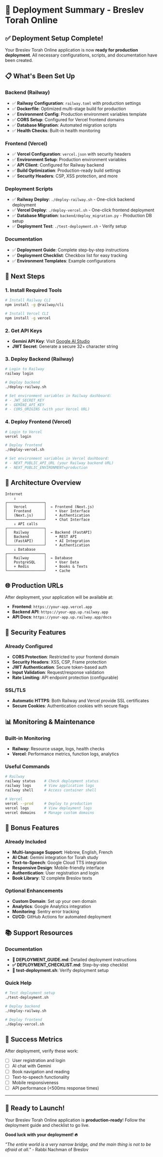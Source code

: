 # 🚀 Deployment Summary - Breslev Torah Online

## ✅ Deployment Setup Complete!

Your Breslev Torah Online application is now **ready for production deployment**. All necessary configurations, scripts, and documentation have been created.

## 📋 What's Been Set Up

### Backend (Railway)
- ✅ **Railway Configuration**: `railway.toml` with production settings
- ✅ **Dockerfile**: Optimized multi-stage build for production
- ✅ **Environment Config**: Production environment variables template
- ✅ **CORS Setup**: Configured for Vercel frontend domains
- ✅ **Database Migration**: Automated migration scripts
- ✅ **Health Checks**: Built-in health monitoring

### Frontend (Vercel)
- ✅ **Vercel Configuration**: `vercel.json` with security headers
- ✅ **Environment Setup**: Production environment variables
- ✅ **API Client**: Configured for Railway backend
- ✅ **Build Optimization**: Production-ready build settings
- ✅ **Security Headers**: CSP, XSS protection, and more

### Deployment Scripts
- ✅ **Railway Deploy**: `./deploy-railway.sh` - One-click backend deployment
- ✅ **Vercel Deploy**: `./deploy-vercel.sh` - One-click frontend deployment
- ✅ **Database Migration**: `backend/deploy_migration.py` - Production DB setup
- ✅ **Deployment Test**: `./test-deployment.sh` - Verify setup

### Documentation
- ✅ **Deployment Guide**: Complete step-by-step instructions
- ✅ **Deployment Checklist**: Checkbox list for easy tracking
- ✅ **Environment Templates**: Example configurations

## 🎯 Next Steps

### 1. Install Required Tools
```bash
# Install Railway CLI
npm install -g @railway/cli

# Install Vercel CLI
npm install -g vercel
```

### 2. Get API Keys
- **Gemini API Key**: Visit [Google AI Studio](https://aistudio.google.com/app/apikey)
- **JWT Secret**: Generate a secure 32+ character string

### 3. Deploy Backend (Railway)
```bash
# Login to Railway
railway login

# Deploy backend
./deploy-railway.sh

# Set environment variables in Railway dashboard:
# - JWT_SECRET_KEY
# - GEMINI_API_KEY
# - CORS_ORIGINS (with your Vercel URL)
```

### 4. Deploy Frontend (Vercel)
```bash
# Login to Vercel
vercel login

# Deploy frontend
./deploy-vercel.sh

# Set environment variables in Vercel dashboard:
# - NEXT_PUBLIC_API_URL (your Railway backend URL)
# - NEXT_PUBLIC_ENVIRONMENT=production
```

## 🔧 Architecture Overview

```
Internet
    ↓
┌─────────────────┐
│   Vercel        │  ← Frontend (Next.js)
│   Frontend      │    • User Interface
│   (Next.js)     │    • Authentication
└─────────────────┘    • Chat Interface
    ↓ API calls
┌─────────────────┐
│   Railway       │  ← Backend (FastAPI)
│   Backend       │    • REST API
│   (FastAPI)     │    • AI Integration
└─────────────────┘    • Authentication
    ↓ Database
┌─────────────────┐
│   Railway       │  ← Database
│   PostgreSQL    │    • User Data
│   + Redis       │    • Books & Texts
└─────────────────┘    • Cache
```

## 🌐 Production URLs

After deployment, your application will be available at:
- **Frontend**: `https://your-app.vercel.app`
- **Backend API**: `https://your-app.up.railway.app`
- **API Docs**: `https://your-app.up.railway.app/docs`

## 🔐 Security Features

### Already Configured
- **CORS Protection**: Restricted to your frontend domain
- **Security Headers**: XSS, CSP, Frame protection
- **JWT Authentication**: Secure token-based auth
- **Input Validation**: Request/response validation
- **Rate Limiting**: API endpoint protection (configurable)

### SSL/TLS
- **Automatic HTTPS**: Both Railway and Vercel provide SSL certificates
- **Secure Cookies**: Authentication cookies with secure flags

## 📊 Monitoring & Maintenance

### Built-in Monitoring
- **Railway**: Resource usage, logs, health checks
- **Vercel**: Performance metrics, function logs, analytics

### Useful Commands
```bash
# Railway
railway status    # Check deployment status
railway logs      # View application logs
railway shell     # Access container shell

# Vercel
vercel --prod     # Deploy to production
vercel logs       # View deployment logs
vercel domains    # Manage custom domains
```

## 🎁 Bonus Features

### Already Included
- **Multi-language Support**: Hebrew, English, French
- **AI Chat**: Gemini integration for Torah study
- **Text-to-Speech**: Google Cloud TTS integration
- **Responsive Design**: Mobile-friendly interface
- **Authentication**: User registration and login
- **Book Library**: 12 complete Breslov texts

### Optional Enhancements
- **Custom Domain**: Set up your own domain
- **Analytics**: Google Analytics integration
- **Monitoring**: Sentry error tracking
- **CI/CD**: GitHub Actions for automated deployment

## 📚 Support Resources

### Documentation
- **📖 DEPLOYMENT_GUIDE.md**: Detailed deployment instructions
- **✅ DEPLOYMENT_CHECKLIST.md**: Step-by-step checklist
- **🧪 test-deployment.sh**: Verify deployment setup

### Quick Help
```bash
# Test deployment setup
./test-deployment.sh

# Deploy backend
./deploy-railway.sh

# Deploy frontend
./deploy-vercel.sh
```

## 🎉 Success Metrics

After deployment, verify these work:
- [ ] User registration and login
- [ ] AI chat with Gemini
- [ ] Book navigation and reading
- [ ] Text-to-speech functionality
- [ ] Mobile responsiveness
- [ ] API performance (<500ms response times)

---

## 🚀 Ready to Launch!

Your Breslev Torah Online application is **production-ready**! Follow the deployment guide and checklist to go live.

**Good luck with your deployment! 🔥**

*"The entire world is a very narrow bridge, and the main thing is not to be afraid at all."* - Rabbi Nachman of Breslov